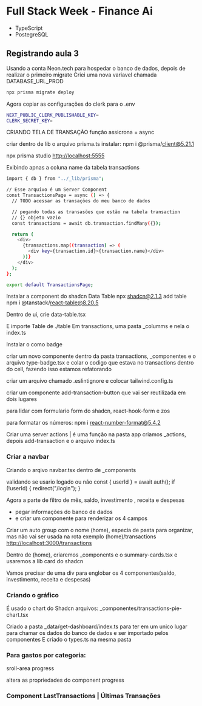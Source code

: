 # Full Stack Week - Finance Ai

- TypeScript
- PostegreSQL

## Registrando aula 3

Usando a conta Neon.tech para hospedar o banco de dados, depois de realizar o primeiro migrate
Criei uma nova variavel chamada DATABASE_URL_PROD

```bash
npx prisma migrate deploy
```

Agora copiar as configurações do clerk para o .env

```bash
NEXT_PUBLIC_CLERK_PUBLISHABLE_KEY=
CLERK_SECRET_KEY=
```

CRIANDO TELA DE TRANSAÇÃO
função assicrona = async

criar dentro de lib o arquivo prisma.ts
instalar:
npm i @prisma/client@5.21.1

npx prisma studio
<http://localhost:5555>

Exibindo apnas a coluna name da tabela transactions

```bash
import { db } from "../_lib/prisma";

// Esse arquivo é um Server Component
const TransactionsPage = async () => {
  // TODO acessar as transações do meu banco de dados

  // pegando todas as transasões que estão na tabela transaction
  // {} objeto vazio
  const transactions = await db.transaction.findMany({});

  return (
    <div>
      {transactions.map((transaction) => (
        <div key={transaction.id}>{transaction.name}</div>
      ))}
    </div>
  );
};

export default TransactionsPage;

```

Instalar a component do shadcn Data Table
npx shadcn@2.1.3 add table
npm i @tanstack/react-table@8.20.5

Dentro de ui, crie data-table.tsx

E importe Table de ./table
Em transactions, uma pasta _columms e nela o index.ts

Instalar o como
badge

criar um novo componente dentro da pasta transactions, _componentes e o arquivo type-badge.tsx
e colar o codigo que estava no transactions dentro do cell, fazendo isso estamos refatorando

criar um arquivo chamado .eslintignore
e colocar tailwind.config.ts

criar um componente add-transaction-button que vai ser reutilizada em dois lugares

para lidar com formulario
form do shadcn, react-hook-form e zos

para formatar os números:
npm i react-number-format@5.4.2

Criar uma server actions | é uma função
na pasta app criamos _actions, depois add-transaction e o arquivo index.ts

### Criar a navbar

Criando o arqivo navbar.tsx dentro de _components

validando se usario logado ou não
  const { userId } = await auth();
  if (!userId) {
    redirect("/login");
  }

Agora a parte de filtro de mês, saldo, investimento , receita e despesas

- pegar informações do banco de dados
- e criar um componente para renderizar os 4 campos

Criar um auto group com o nome (home), especia de pasta para organizar, mas não vai ser usada na rota
exemplo
(home)/transactions
<http://localhost:3000/transactions>

Dentro de (home), criaremos _components e o summary-cards.tsx e usaremos a lib card do shadcn

Vamos precisar de uma div para englobar os 4 componentes(saldo, investimento, receita e despesas)

### Criando o gráfico

É usado o chart do Shadcn
arquivos:
_componentes/transactions-pie-chart.tsx

Criado a pasta _data/get-dashboard/index.ts para ter em um unico lugar para chamar os dados do banco de dados e ser
importado pelos componentes
E criado o types.ts na mesma pasta

### Para gastos por categoria:
sroll-area
progress

altera as propriedades do component progress

### Component LastTransactions | Últimas Transações

